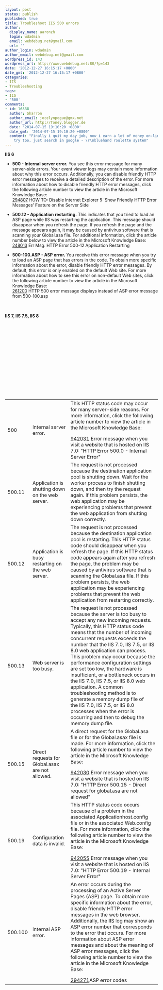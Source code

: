 ```yaml
---
layout: post
status: publish
published: true
title: Troubleshoot IIS 500 errors
author:
  display_name: aaronzh
  login: wdadmin
  email: webdebug.net@gmail.com
  url: ''
author_login: wdadmin
author_email: webdebug.net@gmail.com
wordpress_id: 143
wordpress_url: http://www.webdebug.net:80/?p=143
date: '2012-12-27 16:15:17 +0800'
date_gmt: '2012-12-27 16:15:17 +0800'
categories:
- IIS
- Troubleshooting
tags:
- IIS
- '500'
comments:
- id: 16338
  author: Sharron
  author_email: jocelynpogue@gmx.net
  author_url: http://Toney.blogger.de
  date: '2014-07-15 19:10:20 +0800'
  date_gmt: '2014-07-15 19:10:20 +0800'
  content: "Finally i quit my day job, now i earn a lot of money on-line you should
    try too, just search in google - \r\nbluehand roulette system"
---
```

<p><strong>IIS 6</strong></p>
<ul>
<li><b>500 - Internal server error.</b>&nbsp;You see this error message for many server-side errors. Your event viewer logs may contain more information about why this error occurs. Additionally, you can disable friendly HTTP error messages to receive a detailed description of the error. For more information about how to disable friendly HTTP error messages, click the following article number to view the article in the Microsoft Knowledge Base:
<div><a href="http://support.microsoft.com/kb/294807">294807</a>&nbsp;HOW TO: Disable Internet Explorer 5 'Show Friendly HTTP Error Messages' Feature on the Server Side</div></li></p>
<li><b>500.12 - Application restarting.</b>&nbsp;This indicates that you tried to load an ASP page while IIS was restarting the application. This message should disappear when you refresh the page. If you refresh the page and the message appears again, it may be caused by antivirus software that is scanning your Global.asa file. For additional information, click the article number below to view the article in the Microsoft Knowledge Base:
<div><a href="http://support.microsoft.com/kb/248013/EN-US">248013</a>&nbsp;Err Msg: HTTP Error 500-12 Application Restarting</div></li></p>
<li><b>500-100.ASP - ASP error.</b>&nbsp;You receive this error message when you try to load an ASP page that has errors in the code. To obtain more specific information about the error, disable friendly HTTP error messages. By default, this error is only enabled on the default Web site. For more information about how to see this error on non-default Web sites, click the following article number to view the article in the Microsoft Knowledge Base:
<div><a href="http://support.microsoft.com/kb/261200">261200</a>&nbsp;HTTP 500 error message displays instead of ASP error message from 500-100.asp</div></li><br />
</ul><br />
<strong>IIS 7, IIS 7.5, IIS 8</strong></p>
<table id="MT3" cellspacing="0">
<tbody>
<tr>
<td>500</td></p>
<td>Internal server error.</td></p>
<td>This HTTP status code may occur for many server-side reasons. For more information, click the following article number to view the article in the Microsoft Knowledge Base:</p>
<div><a href="http://support.microsoft.com/kb/942031">942031</a>&nbsp;Error message when you visit a website that is hosted on IIS 7.0: "HTTP Error 500.0 - Internal Server Error"</div></td><br />
</tr></p>
<tr>
<td>500.11</td></p>
<td>Application is shutting down on the web server.</td></p>
<td>The request is not processed because the destination application pool is shutting down. Wait for the worker process to finish shutting down, and then try the request again. If this problem persists, the web application may be experiencing problems that prevent the web application from shutting down correctly.</td><br />
</tr></p>
<tr>
<td>500.12</td></p>
<td>Application is busy restarting on the web server.</td></p>
<td>The request is not processed because the destination application pool is restarting. This HTTP status code should disappear when you refresh the page. If this HTTP status code appears again after you refresh the page, the problem may be caused by antivirus software that is scanning the Global.asa file. If this problem persists, the web application may be experiencing problems that prevent the web application from restarting correctly.</td><br />
</tr></p>
<tr>
<td>500.13</td></p>
<td>Web server is too busy.</td></p>
<td>The request is not processed because the server is too busy to accept any new incoming requests. Typically, this HTTP status code means that the number of incoming concurrent requests exceeds the number that the&nbsp;IIS 7.0, IIS 7.5, or IIS 8.0&nbsp;web application can process. This problem may occur because the performance configuration settings are set too low, the hardware is insufficient, or a bottleneck occurs in the&nbsp;IIS 7.0, IIS 7.5, or IIS 8.0&nbsp;web application. A common troubleshooting method is to generate a memory dump file of the&nbsp;IIS 7.0, IIS 7.5, or IIS 8.0 processes when the error is occurring and then to debug the memory dump file.</td><br />
</tr></p>
<tr>
<td>500.15</td></p>
<td>Direct requests for Global.asax are not allowed.</td></p>
<td>A direct request for the Global.asa file or for the Global.asax file is made. For more information, click the following article number to view the article in the Microsoft Knowledge Base:</p>
<div><a href="http://support.microsoft.com/kb/942030">942030</a>&nbsp;Error message when you visit a website that is hosted on IIS 7.0: "HTTP Error 500.15 - Direct request for global.asa are not allowed"</div></td><br />
</tr></p>
<tr>
<td>500.19</td></p>
<td>Configuration data is invalid.</td></p>
<td>This HTTP status code occurs because of a problem in the associated Applicationhost.config file or in the associated Web.config file. For more information, click the following article number to view the article in the Microsoft Knowledge Base:</p>
<div><a href="http://support.microsoft.com/kb/942055">942055</a>&nbsp;Error message when you visit a website that is hosted on IIS 7.0: "HTTP Error 500.19 - Internal Server Error"</div></td><br />
</tr></p>
<tr>
<td>500.100</td></p>
<td>Internal ASP error.</td></p>
<td>An error occurs during the processing of an Active Server Pages (ASP) page. To obtain more specific information about the error, disable friendly HTTP error messages in the web browser. Additionally, the IIS log may show an ASP error number that corresponds to the error that occurs. For more information about ASP error messages and about the meaning of ASP error messages, click the following article number to view the article in the Microsoft Knowledge Base:</p>
<div><a href="http://support.microsoft.com/kb/294271">294271</a>ASP error codes</div></td><br />
</tr><br />
</tbody><br />
</table></p>
